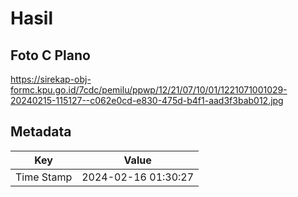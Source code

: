 # Hasil

## Foto C Plano

https://sirekap-obj-formc.kpu.go.id/7cdc/pemilu/ppwp/12/21/07/10/01/1221071001029-20240215-115127--c062e0cd-e830-475d-b4f1-aad3f3bab012.jpg


## Metadata

| Key        | Value               |
| ---------- | ------------------- |
| Time Stamp | 2024-02-16 01:30:27 |




